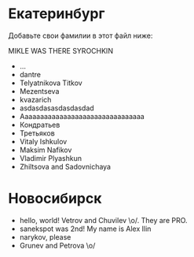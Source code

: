 Екатеринбург
===
Добавьте свои фамилии в этот файл ниже: 

MIKLE WAS THERE
SYROCHKIN

* ...
* dantre
* Telyatnikova Titkov
* Mezentseva
* kvazarich
* asdasdasasdasdasdad
* Aaaaaaaaaaaaaaaaaaaaaaaaaaaaaaaa
* Кондратьев
* Третьяков
* Vitaly Ishkulov
* Maksim Nafikov
* Vladimir Plyashkun
* Zhiltsova and Sadovnichaya


Новосибирск
=====

* hello, world! Vetrov and Chuvilev \o/. They are PRO.
* sanekspot was 2nd! My name is Alex Ilin
* narykov, please 
* Grunev and Petrova \o/
